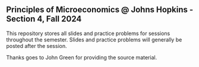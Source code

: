 ## Principles of Microeconomics @ Johns Hopkins - Section 4, Fall 2024

This repository stores all slides and practice problems for sessions throughout the semester. Slides and practice problems will generally be posted after the session.

Thanks goes to John Green for providing the source material.
